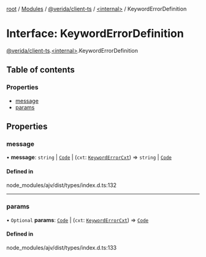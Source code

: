 [root](../README.md) / [Modules](../modules.md) / [@verida/client-ts](../modules/verida_client_ts.md) / [<internal\>](../modules/verida_client_ts._internal_.md) / KeywordErrorDefinition

# Interface: KeywordErrorDefinition

[@verida/client-ts](../modules/verida_client_ts.md).[<internal\>](../modules/verida_client_ts._internal_.md).KeywordErrorDefinition

## Table of contents

### Properties

- [message](verida_client_ts._internal_.KeywordErrorDefinition.md#message)
- [params](verida_client_ts._internal_.KeywordErrorDefinition.md#params)

## Properties

### message

• **message**: `string` \| [`Code`](../modules/verida_client_ts._internal_.md#code) \| (`cxt`: [`KeywordErrorCxt`](verida_client_ts._internal_.KeywordErrorCxt.md)) => `string` \| [`Code`](../modules/verida_client_ts._internal_.md#code)

#### Defined in

node_modules/ajv/dist/types/index.d.ts:132

___

### params

• `Optional` **params**: [`Code`](../modules/verida_client_ts._internal_.md#code) \| (`cxt`: [`KeywordErrorCxt`](verida_client_ts._internal_.KeywordErrorCxt.md)) => [`Code`](../modules/verida_client_ts._internal_.md#code)

#### Defined in

node_modules/ajv/dist/types/index.d.ts:133
